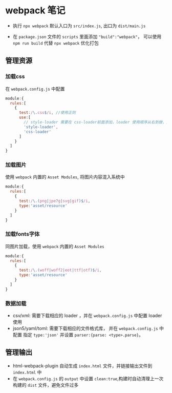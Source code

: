 # webpack 笔记

- 执行 `npx webpack` 默认入口为 `src/index.js`, 出口为 `dist/main.js`

- 在 `package.json` 文件的 `scripts` 里面添加 `"build":"webpack"`， 可以使用 `npm run build` 代替 `npx webpack` 优化打包


## 管理资源
###  加载css
在 `webpack.config.js` 中配置
```js
module:{
  rules:[
    {
      test:/\.css$/i, //使用正则
      use:[
        // style-loader 需要在 css-loader前面添加，loader 使用顺序从右到做，从下到上。需要先 css-loader 先加载 css， style-loader 才能把样式内联到出口文件内
        'style-loader', 
        'css-loader'
      ]
    }
  ]
}
```


### 加载图片
使用 `webpack` 内置的 `Asset Modules`, 将图片内容混入系统中

```js
module:{
  rules:[
    {
      test:/\.(png|jpe?g|svg|gif)$/i,
      type:'asset/resource'
    }
  ]
}
```


### 加载fonts字体
同图片加载，使用 `webpack` 内置的 `Asset Modules`
```js
module:{
  rules:[
    {
      test:/\.(woff|woff2|eot|ttf|otf)$/i,
      type:'asset/resource'
    }
  ]
}
```

### 数据加载
- csv/xml: 需要下载相应的 loader ，并在 `webpack.config.js` 中配置 loader 使用
- json5/yaml/toml: 需要下载相应的文件格式库， 并在 `webpack.config.js`  中配置 指定 `type:'json'` 并设置 `parser:{parse: <type>.parse}`。



## 管理输出

- html-webpack-plugin 自动生成 `index.html` 文件，并链接输出文件到 `index.html` 中
- 在 `webpack.config.js` 的 `output` 中设置 `clean:true`,构建时自动清理上一次构建的 `dist` 文件，避免文件过多